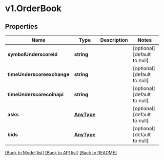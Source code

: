 # v1.OrderBook

## Properties
Name | Type | Description | Notes
------------ | ------------- | ------------- | -------------
**symbolUnderscoreid** | **string** |  | [optional] [default to null]
**timeUnderscoreexchange** | **string** |  | [optional] [default to null]
**timeUnderscorecoinapi** | **string** |  | [optional] [default to null]
**asks** | [**AnyType**](.md) |  | [optional] [default to null]
**bids** | [**AnyType**](.md) |  | [optional] [default to null]

[[Back to Model list]](../README.md#documentation-for-models) [[Back to API list]](../README.md#documentation-for-api-endpoints) [[Back to README]](../README.md)



